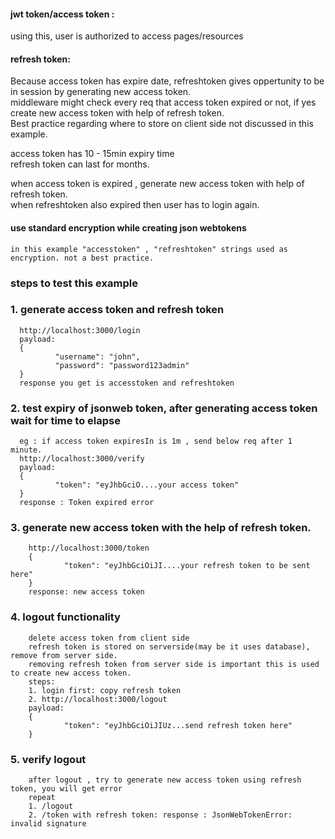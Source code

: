 
#### jwt token/access token : 

using this, user is authorized to access pages/resources

#### refresh token: 
Because access token has expire date, refreshtoken gives oppertunity to be in session by generating new access token.   
middleware might check every req that access token expired or not, if yes create new access token with help of refresh token.  
Best practice regarding where to store on client side not discussed in this example.  

access token has 10 - 15min expiry time  
refresh token can last for months.  

when access token is expired , generate new access token with help of refresh token.  
when refreshtoken also expired then user has to login again.   


#### use standard encryption while creating json webtokens
  
    in this example "accesstoken" , "refreshtoken" strings used as encryption. not a best practice.

### steps to test this example

### 1. generate access token and refresh token 

      http://localhost:3000/login
      payload: 
      {
              "username": "john",
              "password": "password123admin"
      }
      response you get is accesstoken and refreshtoken

### 2. test expiry of jsonweb token, after generating access token wait for time to elapse

      eg : if access token expiresIn is 1m , send below req after 1 minute. 
      http://localhost:3000/verify
      payload: 
      {
              "token": "eyJhbGciO....your access token"
      }
      response : Token expired error

### 3. generate new access token with the help of refresh token.

        http://localhost:3000/token
        {
                "token": "eyJhbGciOiJI....your refresh token to be sent here"
        }
        response: new access token

### 4. logout functionality

        delete access token from client side
        refresh token is stored on serverside(may be it uses database), remove from server side.
        removing refresh token from server side is important this is used to create new access token.
        steps: 
        1. login first: copy refresh token 
        2. http://localhost:3000/logout
        payload: 
        {
                "token": "eyJhbGciOiJIUz...send refresh token here"
        }

### 5. verify logout

        after logout , try to generate new access token using refresh token, you will get error 
        repeat
        1. /logout 
        2. /token with refresh token: response : JsonWebTokenError: invalid signature
